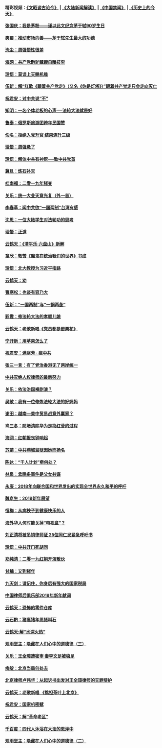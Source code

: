 #### 精彩视频：[《文昭谈古论今》](https://github.com/gfw-breaker/wenzhao/blob/master/README.md?t=01141230) | [《大陆新闻解读》](https://github.com/gfw-breaker/ntdtv-comedy/blob/master/README.md?t=01141230) | [《中国禁闻》](https://github.com/gfw-breaker/ntdtv-news/blob/master/README.md?t=01141230) | [《历史上的今天》](https://github.com/gfw-breaker/today-in-history/blob/master/README.md?t=01141230) 

#### [张国庆：我是茅粉——谨以此文纪念茅于轼90岁生日](../pages/nsc993/n10974477.md?t=01141230) 

#### [笑蜀：推动市场向善——茅于轼先生最大的功德](../pages/nsc993/n10974451.md?t=01141230) 

#### [洗尘：周强悟性很差](../pages/nsc993/n10973701.md?t=01141230) 

#### [海网：共产党黔驴藏蹄自曝技穷](../pages/nsc993/n10969562.md?t=01141230) 

#### [理悟：莫误上天赐机缘](../pages/nsc993/n10969514.md?t=01141230) 

#### [伍新：解“红歌《跟着共产党走》（又名《你是灯塔》）”跟着共产党走只会走向灭亡](../pages/nsc993/n10969074.md?t=01141230) 

#### [祝君安：对中共说“不”](../pages/nsc993/n10968464.md?t=01141230) 

#### [知明：一名个体老板的心声──法轮大法就是好](../pages/nsc993/n10967473.md?t=01141230) 

#### [鲁泰：俄罗斯旅游团跨年民国赞](../pages/nsc993/n10967035.md?t=01141230) 

#### [佚名：拒绝入党升官  结果连升三级](../pages/nsc993/n10965069.md?t=01141230) 

#### [理悟：周强悬了](../pages/nsc993/n10965044.md?t=01141230) 

#### [理悟：解体中共有神帮──致中共党首](../pages/nsc993/n10963824.md?t=01141230) 

#### [冀旦：炼石补天](../pages/nsc993/n10963818.md?t=01141230) 

#### [桂南福：二零一九年猪变](../pages/nsc993/n10963774.md?t=01141230) 

#### [关乐：统一大业天意光复（外一首）](../pages/nsc993/n10963765.md?t=01141230) 

#### [李春草：闻中共欲“一国两制”台湾有感](../pages/nsc993/n10963761.md?t=01141230) 

#### [沈思：一位大陆学生对法轮功的思考](../pages/nsc993/n10960706.md?t=01141230) 

#### [理悟：正道](../pages/nsc993/n10960529.md?t=01141230) 

#### [云鹤天：《清平乐‧六盘山》新解](../pages/nsc993/n10959258.md?t=01141230) 

#### [童欣：敬赞《魔鬼在统治我们的世界》书成](../pages/nsc993/n10959244.md?t=01141230) 

#### [理悟：北大教授为习近平指路](../pages/nsc993/n10959234.md?t=01141230) 

#### [云鹤天：劝](../pages/nsc993/n10959226.md?t=01141230) 

#### [曹寒松：也谈有容乃大](../pages/nsc993/n10959191.md?t=01141230) 

#### [伍新：“一国两制”与“一锅两彘”](../pages/nsc993/n10958297.md?t=01141230) 

#### [彩霞：修法轮大法的孝顺儿媳](../pages/nsc993/n10958333.md?t=01141230) 

#### [云鹤天：老歌新唱《党员都是罂粟花》](../pages/nsc993/n10958225.md?t=01141230) 

#### [宁开新：用苹果怎么了](../pages/nsc993/n10955962.md?t=01141230) 

#### [祝君安：满庭芳 · 瘟中共](../pages/nsc993/n10955949.md?t=01141230) 

#### [张三一言：有了党治香港无了两岸统一](../pages/nsc993/n10955943.md?t=01141230) 

#### [中共灭绝人权律师的最新努力](../pages/nsc993/n10954725.md?t=01141230) 

#### [关乐：依法治国裸剧演？](../pages/nsc993/n10952420.md?t=01141230) 

#### [吴敏：我有一位修炼法轮大法的好妈妈](../pages/nsc993/n10952484.md?t=01141230) 

#### [谢田：越南—美中贸易战意外赢家？](../pages/nsc993/n10940351.md?t=01141230) 

#### [岑三冬：防堵清除华为是捣红营的过程](../pages/nsc993/n10952342.md?t=01141230) 

#### [海网：红朝报丧钟响起](../pages/nsc993/n10951480.md?t=01141230) 

#### [苏蒙：中共燕城监狱因她而扬名](../pages/nsc993/n10951476.md?t=01141230) 

#### [陈达：“千人计划”牵何处？](../pages/nsc993/n10951466.md?t=01141230) 

#### [林泉：孟晚舟事件是父女共谋](../pages/nsc993/n10947780.md?t=01141230) 

#### [永康：2018年向联合国和世界发出的实现全世界永久和平的呼吁](../pages/nsc993/n10947756.md?t=01141230) 

#### [魏京生：2019新年展望](../pages/nsc993/n10947691.md?t=01141230) 

#### [恒梅：从病秧子到健康快乐的人](../pages/nsc993/n10947469.md?t=01141230) 

#### [海外华人何时能关掉“电视盒”？](../pages/nsc993/n10945406.md?t=01141230) 

#### [刘正清将被吊销律师证 25位同仁发紧急呼吁书](../pages/nsc993/n10944361.md?t=01141230) 

#### [理悟：中共开门死胡同](../pages/nsc993/n10944908.md?t=01141230) 

#### [郑纯清：二零一九红朝开演散伙](../pages/nsc993/n10944905.md?t=01141230) 

#### [甘楠：又到猪年](../pages/nsc993/n10944903.md?t=01141230) 

#### [九天剑：请记住，你身后有强大的国家税局](../pages/nsc993/n10944885.md?t=01141230) 

#### [中国律师后俱乐部2019年新年献词](../pages/nsc993/n10944348.md?t=01141230) 

#### [云鹤天：恐怖的零件仓库](../pages/nsc993/n10942847.md?t=01141230) 

#### [云石黔：猪瘟猪年思猪叫石](../pages/nsc993/n10943180.md?t=01141230) 

#### [云鹤天:解“水深火热”](../pages/nsc993/n10942828.md?t=01141230) 

#### [观雨堂主：隐藏在人们心中的道德律（三）](../pages/nsc993/n10941445.md?t=01141230) 

#### [关乐：王全璋遭密审 妻李文足被稳足](../pages/nsc993/n10941420.md?t=01141230) 

#### [梅绽：北京当局何处去](../pages/nsc993/n10941407.md?t=01141230) 

#### [北京律师卢伟华：从起诉书出发对王全璋律师的无罪辩护](../pages/nsc993/n10939303.md?t=01141230) 

#### [云鹤天：老歌新唱 《挑担茶叶上北京》](../pages/nsc993/n10937870.md?t=01141230) 

#### [祝君安：国家机密赋](../pages/nsc993/n10937863.md?t=01141230) 

#### [云鹤天：解“革命老区”](../pages/nsc993/n10937858.md?t=01141230) 

#### [千百度：四代人沐浴在大法的恩泽中](../pages/nsc993/n10937630.md?t=01141230) 

#### [观雨堂主：隐藏在人们心中的道德律（二）](../pages/nsc993/n10937219.md?t=01141230) 


